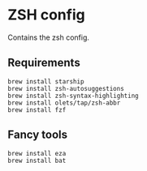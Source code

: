# ZSH config
Contains the zsh config. 

## Requirements

```shell
brew install starship
brew install zsh-autosuggestions
brew install zsh-syntax-highlighting
brew install olets/tap/zsh-abbr
brew install fzf
```

## Fancy tools

```shell
brew install eza
brew install bat
```
